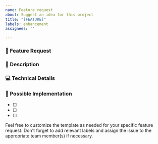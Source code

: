 ```yaml
---
name: Feature request
about: Suggest an idea for this project
title: "[FEATURE]"
labels: enhancement
assignees: ''

---
```


### 🚀 Feature Request

### 📝 Description

### 💻 Technical Details

### 🤔 Possible Implementation

- [ ]
- [ ]
- [ ]

Feel free to customize the template as needed for your specific feature request. Don't forget to add relevant labels and assign the issue to the appropriate team member(s) if necessary.

